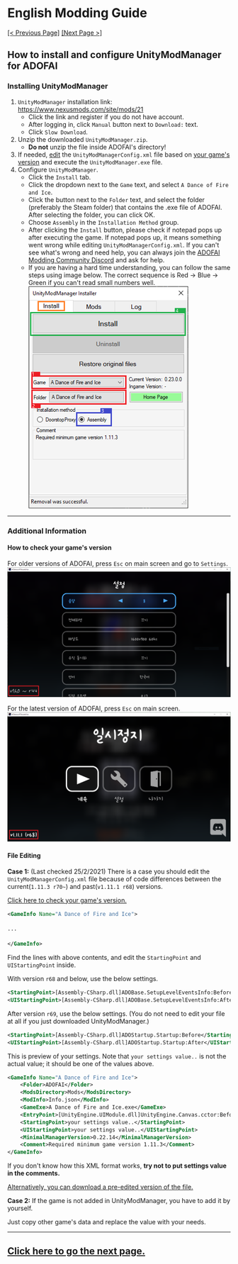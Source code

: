# English Modding Guide

<ins>[[< Previous Page]](./main.md)</ins> <ins>[[Next Page >]](./use-2.md)</ins>

## How to install and configure UnityModManager for ADOFAI

### Installing UnityModManager

1. `UnityModManager` installation link: https://www.nexusmods.com/site/mods/21
   - Click the link and register if you do not have account.
   - After logging in, click `Manual` button next to `Download:` text.
   - Click `Slow Download`.
2. Unzip the downloaded `UnityModManager.zip`.
   - **Do not** unzip the file inside ADOFAI's directory!
3. If needed, [edit](#File-Editing) the `UnityModManagerConfig.xml` file based on [your game's version](#How-to-check-your-games-version) and execute the `UnityModManager.exe` file.
4. Configure `UnityModManager`.
   - Click the `Install` tab.
   - Click the dropdown next to the `Game` text, and select `A Dance of Fire and Ice`.
   - Click the button next to the `Folder` text, and select the folder (preferably the Steam folder) that contains the .exe file of ADOFAI. After selecting the folder, you can click OK.
   - Choose `Assembly` in the `Installation Method` group.
   - After clicking the `Install` button, please check if notepad pops up after executing the game. If notepad pops up, it means something went wrong while editing `UnityModManagerConfig.xml`. If you can't see what's wrong and need help, you can always join the [ADOFAI Modding Community Discord](https://discord.gg/AGFXhCfyE5) and ask for help.
   - If you are having a hard time understanding, you can follow the same steps using image below. The correct sequence is Red → Blue → Green if you can't read small numbers well.
     ![](../resources/use-1/image1.png)

---

<!-- Additional Info -->

### Additional Information

#### How to check your game's version

For older versions of ADOFAI, press `Esc` on main screen and go to `Settings`.
![](../resources/use-1/image2.png)

For the latest version of ADOFAI, press `Esc` on main screen.
![](../resources/use-1/image3.png)

#### File Editing

**Case 1:**
(Last checked 25/2/2021) There is a case you should edit the `UnityModManagerConfig.xml` file because of code differences between the current(`1.11.3 r70~`) and past(`v1.11.1 r68`) versions.

[Click here to check your game's version.](#How-to-check-your-games-version)

```xml
<GameInfo Name="A Dance of Fire and Ice">

...

</GameInfo>
```

Find the lines with above contents, and edit the `StartingPoint` and `UIStartingPoint` inside.

With version `r68` and below, use the below settings.

```xml
<StartingPoint>[Assembly-CSharp.dll]ADOBase.SetupLevelEventsInfo:Before</StartingPoint>
<UIStartingPoint>[Assembly-CSharp.dll]ADOBase.SetupLevelEventsInfo:After</UIStartingPoint>
```

After version `r69`, use the below settings. (You do not need to edit your file at all if you just downloaded UnityModManager.)

```xml
<StartingPoint>[Assembly-CSharp.dll]ADOStartup.Startup:Before</StartingPoint>
<UIStartingPoint>[Assembly-CSharp.dll]ADOStartup.Startup:After</UIStartingPoint>
```

This is preview of your settings. Note that `your settings value..` is not the actual value; it should be one of the values above.

```xml
<GameInfo Name="A Dance of Fire and Ice">
    <Folder>ADOFAI</Folder>
    <ModsDirectory>Mods</ModsDirectory>
    <ModInfo>Info.json</ModInfo>
    <GameExe>A Dance of Fire and Ice.exe</GameExe>
    <EntryPoint>[UnityEngine.UIModule.dll]UnityEngine.Canvas.cctor:Before</EntryPoint>
    <StartingPoint>your settings value..</StartingPoint>
    <UIStartingPoint>your settings value..</UIStartingPoint>
    <MinimalManagerVersion>0.22.14</MinimalManagerVersion>
    <Comment>Required minimum game version 1.11.3</Comment>
</GameInfo>
```

If you don't know how this XML format works, **try not to put settings value in the comments.**

[Alternatively, you can download a pre-edited version of the file.](https://drive.google.com/file/d/1BZ6XJwMnb9KsKtLcuQ5JctRs81nw_60V/view?usp=sharing)

**Case 2:**
If the game is not added in UnityModManager, you have to add it by yourself.

Just copy other game's data and replace the value with your needs.

---

## [Click here to go the next page.](./use-2.md)
